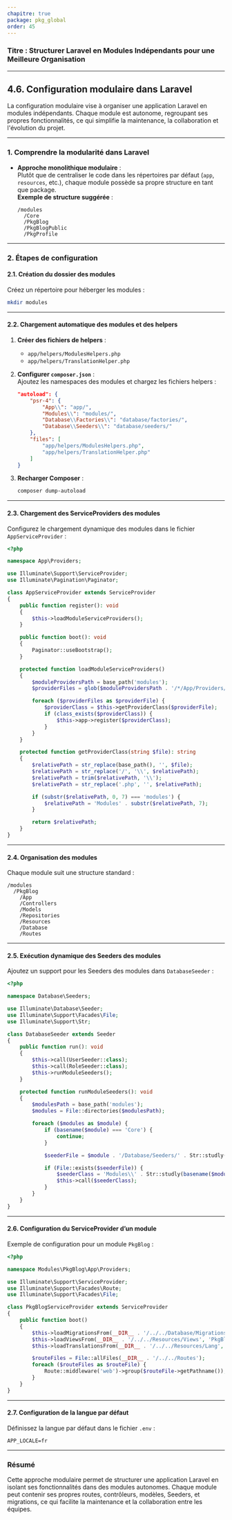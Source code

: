 ```yaml
---
chapitre: true
package: pkg_global
order: 45
---
```



### **Titre : Structurer Laravel en Modules Indépendants pour une Meilleure Organisation**

---

## **4.6. Configuration modulaire dans Laravel**

La configuration modulaire vise à organiser une application Laravel en modules indépendants. Chaque module est autonome, regroupant ses propres fonctionnalités, ce qui simplifie la maintenance, la collaboration et l'évolution du projet.

---

### **1. Comprendre la modularité dans Laravel**

- **Approche monolithique modulaire** :  
  Plutôt que de centraliser le code dans les répertoires par défaut (`app`, `resources`, etc.), chaque module possède sa propre structure en tant que package.  
  **Exemple de structure suggérée** :  
  ```
  /modules
    /Core
    /PkgBlog
    /PkgBlogPublic
    /PkgProfile
  ```

---

### **2. Étapes de configuration**

#### **2.1. Création du dossier des modules**

Créez un répertoire pour héberger les modules :  
```bash
mkdir modules
```

---

#### **2.2. Chargement automatique des modules et des helpers**

1. **Créer des fichiers de helpers** :  
   - `app/helpers/ModulesHelpers.php`  
   - `app/helpers/TranslationHelper.php`

2. **Configurer `composer.json`** :  
   Ajoutez les namespaces des modules et chargez les fichiers helpers :  
   ```json
   "autoload": {
       "psr-4": {
           "App\\": "app/",
           "Modules\\": "modules/",
           "Database\\Factories\\": "database/factories/",
           "Database\\Seeders\\": "database/seeders/"
       },
       "files": [
           "app/helpers/ModulesHelpers.php",
           "app/helpers/TranslationHelper.php"
       ]
   }
   ```

3. **Recharger Composer** :  
   ```bash
   composer dump-autoload
   ```

---

#### **2.3. Chargement des ServiceProviders des modules**

Configurez le chargement dynamique des modules dans le fichier `AppServiceProvider` :  

```php
<?php

namespace App\Providers;

use Illuminate\Support\ServiceProvider;
use Illuminate\Pagination\Paginator;

class AppServiceProvider extends ServiceProvider
{
    public function register(): void
    {
        $this->loadModuleServiceProviders();
    }

    public function boot(): void
    {
        Paginator::useBootstrap();
    }

    protected function loadModuleServiceProviders()
    {
        $moduleProvidersPath = base_path('modules');
        $providerFiles = glob($moduleProvidersPath . '/*/App/Providers/*ServiceProvider.php');

        foreach ($providerFiles as $providerFile) {
            $providerClass = $this->getProviderClass($providerFile);
            if (class_exists($providerClass)) {
                $this->app->register($providerClass);
            }
        }
    }

    protected function getProviderClass(string $file): string
    {
        $relativePath = str_replace(base_path(), '', $file);
        $relativePath = str_replace('/', '\\', $relativePath);
        $relativePath = trim($relativePath, '\\');
        $relativePath = str_replace('.php', '', $relativePath);

        if (substr($relativePath, 0, 7) === 'modules') {
            $relativePath = 'Modules' . substr($relativePath, 7);
        }

        return $relativePath;
    }
}
```

---

#### **2.4. Organisation des modules**

Chaque module suit une structure standard :  
```
/modules
  /PkgBlog
    /App
    /Controllers
    /Models
    /Repositories
    /Resources
    /Database
    /Routes
```

---

#### **2.5. Exécution dynamique des Seeders des modules**

Ajoutez un support pour les Seeders des modules dans `DatabaseSeeder` :  
```php
<?php

namespace Database\Seeders;

use Illuminate\Database\Seeder;
use Illuminate\Support\Facades\File;
use Illuminate\Support\Str;

class DatabaseSeeder extends Seeder
{
    public function run(): void
    {
        $this->call(UserSeeder::class);
        $this->call(RoleSeeder::class);
        $this->runModuleSeeders();
    }

    protected function runModuleSeeders(): void
    {
        $modulesPath = base_path('modules');
        $modules = File::directories($modulesPath);

        foreach ($modules as $module) {
            if (basename($module) === 'Core') {
                continue;
            }

            $seederFile = $module . '/Database/Seeders/' . Str::studly(basename($module)) . 'Seeder.php';

            if (File::exists($seederFile)) {
                $seederClass = 'Modules\\' . Str::studly(basename($module)) . '\\Database\\Seeders\\' . Str::studly(basename($module)) . 'Seeder';
                $this->call($seederClass);
            }
        }
    }
}
```

---

#### **2.6. Configuration du ServiceProvider d’un module**

Exemple de configuration pour un module `PkgBlog` :  
```php
<?php

namespace Modules\PkgBlog\App\Providers;

use Illuminate\Support\ServiceProvider;
use Illuminate\Support\Facades\Route;
use Illuminate\Support\Facades\File;

class PkgBlogServiceProvider extends ServiceProvider
{
    public function boot()
    {
        $this->loadMigrationsFrom(__DIR__ . '/../../Database/Migrations');
        $this->loadViewsFrom(__DIR__ . '/../../Resources/Views', 'PkgBlog');
        $this->loadTranslationsFrom(__DIR__ . '/../../Resources/Lang', 'PkgBlog');

        $routeFiles = File::allFiles(__DIR__ . '/../../Routes');
        foreach ($routeFiles as $routeFile) {
            Route::middleware('web')->group($routeFile->getPathname());
        }
    }
}
```

---

#### **2.7. Configuration de la langue par défaut**

Définissez la langue par défaut dans le fichier `.env` :  
```env
APP_LOCALE=fr
```

---

### **Résumé**

Cette approche modulaire permet de structurer une application Laravel en isolant ses fonctionnalités dans des modules autonomes. Chaque module peut contenir ses propres routes, contrôleurs, modèles, Seeders, et migrations, ce qui facilite la maintenance et la collaboration entre les équipes.